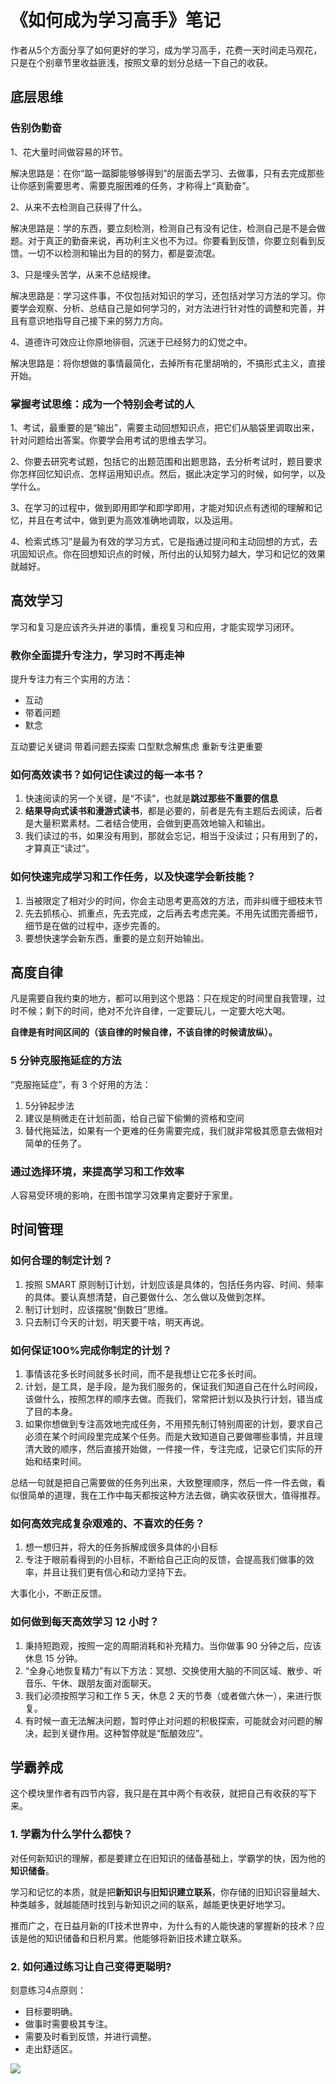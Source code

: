 # 《如何成为学习高手》笔记

作者从5个方面分享了如何更好的学习，成为学习高手，花费一天时间走马观花，只是在个别章节里收益匪浅，按照文章的划分总结一下自己的收获。

## 底层思维

### 告别伪勤奋

1、花大量时间做容易的环节。

解决思路是：在你“踮一踮脚能够够得到”的层面去学习、去做事，只有去完成那些让你感到需要思考、需要克服困难的任务，才称得上“真勤奋”。

2、从来不去检测自己获得了什么。

解决思路是：学的东西，要立刻检测，检测自己有没有记住，检测自己是不是会做题。对于真正的勤奋来说，再功利主义也不为过。你要看到反馈，你要立刻看到反馈。一切不以检测和输出为目的的努力，都是耍流氓。

3、只是埋头苦学，从来不总结规律。

解决思路是：学习这件事，不仅包括对知识的学习，还包括对学习方法的学习。你要学会观察、分析、总结自己是如何学习的，对方法进行针对性的调整和完善，并且有意识地指导自己接下来的努力方向。

4、道德许可效应让你原地徘徊，沉迷于已经努力的幻觉之中。

解决思路是：将你想做的事情最简化，去掉所有花里胡哨的，不搞形式主义，直接开始。

### 掌握考试思维：成为一个特别会考试的人

1、考试，最重要的是“输出”，需要主动回想知识点，把它们从脑袋里调取出来，针对问题给出答案。你要学会用考试的思维去学习。

2、你要去研究考试题，包括它的出题范围和出题思路，去分析考试时，题目要求你怎样回忆知识点、怎样运用知识点。然后，据此决定学习的时候，如何学，以及学什么。

3、在学习的过程中，做到即用即学和即学即用，才能对知识点有透彻的理解和记忆，并且在考试中，做到更为高效准确地调取，以及运用。

4、检索式练习”是最为有效的学习方式，它是指通过提问和主动回想的方式，去巩固知识点。你在回想知识点的时候，所付出的认知努力越大，学习和记忆的效果就越好。

## 高效学习

学习和复习是应该齐头并进的事情，重视复习和应用，才能实现学习闭环。

### 教你全面提升专注力，学习时不再走神

提升专注力有三个实用的方法：

- 互动
- 带着问题
- 默念

互动要记关键词
带着问题去探索
口型默念解焦虑
重新专注更重要

### 如何高效读书？如何记住读过的每一本书？

1. 快速阅读的另一个关键，是“不读”，也就是**跳过那些不重要的信息**
2. **结果导向式读书和漫游式读书**，都是必要的，前者是先有主题后去阅读，后者是大量积累素材。二者结合使用，会做到更高效地输入和输出。
3. 我们读过的书，如果没有用到，那就会忘记，相当于没读过；只有用到了的，才算真正“读过”。

### 如何快速完成学习和工作任务，以及快速学会新技能？

1. 当被限定了相对少的时间，你会主动思考更高效的方法，而非纠缠于细枝末节
2. 先去抓核心、抓重点，先去完成，之后再去考虑完美。不用先试图完善细节，细节是在做的过程中，逐步完善的。
3. 要想快速学会新东西，重要的是立刻开始输出。

## 高度自律

凡是需要自我约束的地方，都可以用到这个思路：只在规定的时间里自我管理，过时不候；剩下的时间，绝对不允许自律，一定要玩儿，一定要大吃大喝。

**自律是有时间区间的（该自律的时候自律，不该自律的时候请放纵）。**

### 5 分钟克服拖延症的方法

“克服拖延症”，有 3 个好用的方法：

1. 5分钟起步法
2. 建议是稍微走在计划前面，给自己留下偷懒的资格和空间
3. 替代拖延法，如果有一个更难的任务需要完成，我们就非常极其愿意去做相对简单的任务了。

### 通过选择环境，来提高学习和工作效率

人容易受环境的影响，在图书馆学习效果肯定要好于家里。

## 时间管理

### 如何合理的制定计划？

1. 按照 SMART 原则制订计划，计划应该是具体的，包括任务内容、时间、频率的具体。要认真想清楚，自己要做什么、怎么做以及做到怎样。
2. 制订计划时，应该摆脱“倒数日”思维。
3. 只去制订今天的计划，明天要干啥，明天再说。

### 如何保证100%完成你制定的计划？

1. 事情该花多长时间就多长时间，而不是我想让它花多长时间。
2. 计划，是工具，是手段，是为我们服务的，保证我们知道自己在什么时间段，该做什么，按照怎样的顺序去做。而我们，常常把计划以及执行计划，错当成了目的本身。
3. 如果你想做到专注高效地完成任务，不用预先制订特别周密的计划，要求自己必须在某个时间段里完成某个任务。而是大致知道自己要做哪些事情，并且理清大致的顺序，然后直接开始做，一件接一件，专注完成，记录它们实际的开始和结束时间。

总结一句就是把自己需要做的任务列出来，大致整理顺序，然后一件一件去做，看似很简单的道理，我在工作中每天都按这种方法去做，确实收获很大，值得推荐。

### 如何高效完成复杂艰难的、不喜欢的任务？

1. 想一想归并，将大的任务拆解成很多具体的小目标
2. 专注于眼前看得到的小目标，不断给自己正向的反馈，会提高我们做事的效率，并且让我们更有信心和动力坚持下去。

大事化小，不断正反馈。

### 如何做到每天高效学习 12 小时？

1. 秉持短跑观，按照一定的周期消耗和补充精力。当你做事 90 分钟之后，应该休息 15 分钟。
2. “全身心地恢复精力”有以下方法：冥想、交换使用大脑的不同区域、散步、听音乐、午休、跟朋友面对面聊天。
3. 我们必须按照学习和工作 5 天，休息 2 天的节奏（或者做六休一），来进行恢复。
4. 有时候一直无法解决问题，暂时停止对问题的积极探索，可能就会对问题的解决，起到关键作用。这种暂停就是“酝酿效应”。

## 学霸养成

这个模块里作者有四节内容，我只是在其中两个有收获，就把自己有收获的写下来。

### 1. 学霸为什么学什么都快？

对任何新知识的理解，都是要建立在旧知识的储备基础上，学霸学的快，因为他的**知识储备**。

学习和记忆的本质，就是把**新知识与旧知识建立联系**，你存储的旧知识容量越大、种类越多，就越能随时找到与新知识之间的联系，越能更快更好地学习。

推而广之，在日益月新的IT技术世界中，为什么有的人能快速的掌握新的技术？应该是他的知识储备和日积月累。他能够将新旧技术建立联系。

### 2. 如何通过练习让自己变得更聪明?

刻意练习4点原则：

- 目标要明确。
- 做事时需要极其专注。
- 需要及时看到反馈，并进行调整。
- 走出舒适区。

![](https://static.trumandu.top/%E5%85%AC%E4%BC%97%E5%8F%B7%E4%BA%8C%E7%BB%B4%E7%A0%81.jpg)